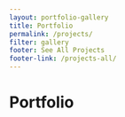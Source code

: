 ```yaml
---
layout: portfolio-gallery
title: Portfolio
permalink: /projects/
filter: gallery
footer: See All Projects
footer-link: /projects-all/
---
```


# Portfolio